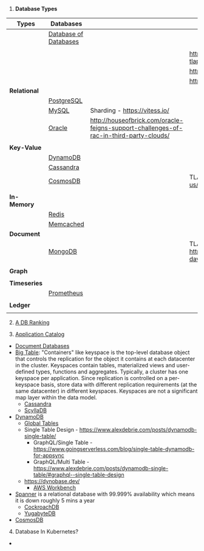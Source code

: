1) **Database Types**

| Types | Databases        |                  | Formal methods                           | 
| --------------| ---------------- | ---------------- | ---------------- |
|               | [Database of Databases](https://dbdb.io/) |                  | |
|               |                  |                  | |
|               |                  |                  | https://github.com/lemmy/awesome-tlaplus |
|               |                  |                  | https://github.com/jepsen-io/jepsen |
|               |                  |                  | https://github.com/jepsen-io/elle |
| **Relational** | | | |
|  | [PostgreSQL](https://dbdb.io/db/postgresql) | | |
|  | [MySQL](https://dbdb.io/db/mysql) | Sharding - https://vitess.io/ |  |
|  | [Oracle](https://dbdb.io/db/oracle-rdbms)| http://houseofbrick.com/oracle-feigns-support-challenges-of-rac-in-third-party-clouds/ | |
|  | | | |
| **Key-Value** |  |  | |
|  | [DynamoDB](https://dbdb.io/db/dynamodb) | | |
|  | [Cassandra](https://dbdb.io/db/cassandra) | | |
|  | [CosmosDB](https://dbdb.io/db/cosmos-db) |  | TLA+ - https://docs.microsoft.com/en-us/azure/cosmos-db/consistency-levels |
|  | | | |
| **In-Memory** | | | |
|  | [Redis](https://dbdb.io/db/redis) | | |
|  | [Memcached](https://dbdb.io/db/memcached)| | |
| **Document** | | | |
|  | [MongoDB](https://dbdb.io/db/mongodb) | | TLA+ - http://www.vldb.org/pvldb/vol13/p1346-davis.pdf |
|  | | | |
| **Graph** | | | |
|  | | | |
| **Timeseries** | | | |
|  | [Prometheus](https://dbdb.io/db/prometheus) | | |
|  | | | |
| **Ledger** | | | |
|  | | | |

2) [A DB Ranking](https://db-engines.com/en/ranking)

3) [Application Catalog](https://db.cs.cmu.edu/projects/dbac/)
* [Document Databases](https://db.cs.cmu.edu/projects/document-databases/)
* [Big Table](https://www.cs.rutgers.edu/~pxk/417/notes/content/bigtable.html): "Containers" like keyspace is the top-level database object that controls the replication for the object it contains at each datacenter in the cluster. Keyspaces contain tables, materialized views and user-defined types, functions and aggregates. Typically, a cluster has one keyspace per application. Since replication is controlled on a per-keyspace basis, store data with different replication requirements (at the same datacenter) in different keyspaces. Keyspaces are not a significant map layer within the data model.
  * [Cassandra](https://www.datastax.com/blog/2020/05/why-astra-good-cassandra)
  * [ScyllaDB](https://www.scylladb.com/2020/05/07/introducing-scylla-open-source-4-0/)
* [DynamoDB](https://aws.amazon.com/dynamodb/)
  * [Global Tables](https://aws.amazon.com/dynamodb/global-tables/) 
  * Single Table Design - https://www.alexdebrie.com/posts/dynamodb-single-table/
    * GraphQL/Single Table - https://www.goingserverless.com/blog/single-table-dynamodb-for-appsync
    * GraphQL/Multi Table - https://www.alexdebrie.com/posts/dynamodb-single-table/#graphql--single-table-design
  * https://dynobase.dev/
    * [AWS Workbench](https://docs.aws.amazon.com/amazondynamodb/latest/developerguide/workbench.html)
* [Spanner](https://static.googleusercontent.com/media/research.google.com/en//archive/spanner-osdi2012.pdf) is a relational database with 99.999% availability which means it is down roughly 5 mins a year
  * [CockroachDB](https://www.cockroachlabs.com/docs/stable/architecture/overview.html)
  * [YugabyteDB](https://docs.yugabyte.com/latest/comparisons/)
* [CosmosDB](https://docs.microsoft.com/en-us/azure/cosmos-db/consistency-levels)

4) Database In Kubernetes?
* 

